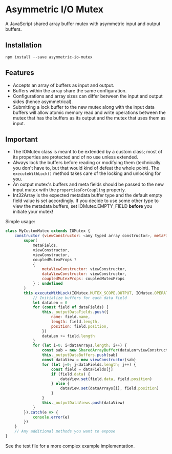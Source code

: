 # Asymmetric I/O Mutex
A JavaScript shared array buffer mutex with asymmetric input and output buffers.

## Installation

`npm install --save asymmetric-io-mutex`

## Features

* Accepts an array of buffers as input and output.
* Buffers within the array share the same configuration.
* Configurations and array sizes can differ between the input and output sides (hence asymmetrical).
* Submitting a lock buffer to the new mutex along with the input data buffers will allow atomic memory read and write operations between the mutex that has the buffers as its output and the mutex that uses them as input.

## Important

* The IOMutex class is meant to be extended by a custom class; most of its properties are protected and of no use unless extended.
* Always lock the buffers before reading or modifying them (technically you don't have to, but that would kind of defeat the whole point). The `executeWithLock()` method takes care of the locking and unlocking for you.
* An output mutex's buffers and meta fields should be passed to the new input mutex with the `propertiesForCoupling` property.
* Int32Array is the expected metadata buffer type and the default empty field value is set accordingly. If you decide to use some other type to view the metadata buffers, set IOMutex.EMPTY_FIELD **before** you initiate your mutex!

Simple usage:
```javascript
class MyCustomMutex extends IOMutex {
    constructor (viewConstructor: <any typed array constructor>, metaFields: MutexMetaField[], dataFields: MutexMetaField[], dataArrays = [] as <any typed number array>[], coupledMutexProps?: MutexExportProperties) {
        super(
            metaFields,
            viewConstructor,
            viewConstructor,
            coupledMutexProps ?
            {
                metaViewConstructor: viewConstructor,
                dataViewConstructor: viewConstructor,
                coupledMutexProps: coupledMutexProps
            } : undefined
        )
        this.executeWithLock(IOMutex.MUTEX_SCOPE.OUTPUT, IOMutex.OPERATION_MODE.WRITE, () => {
            // Initialize buffers for each data field
            let dataLen = 0
            for (const field of dataFields) {
                this._outputDataFields.push({
                    name: field.name,
                    length: field.length,
                    position: field.position,
                })
                dataLen += field.length
            }
            for (let i=0; i<dataArrays.length; i++) {
                const sab = new SharedArrayBuffer(dataLen*viewConstructor.BYTES_PER_ELEMENT)
                this._outputDataBuffers.push(sab)
                const dataView = new viewConstructor(sab)
                for (let j=0; j<dataFields.length; j++) {
                    const field = dataFields[j]
                    if (field.data) {
                        dataView.set(field.data, field.position)
                    } else {
                        dataView.set(dataArrays[i], field.position)
                    }
                }
                this._outputDataViews.push(dataView)
            }
        }).catch(e => {
            console.error(e)
        })
    }
    // Any additional methods you want to expose
}
```

See the test file for a more complex example implementation.
